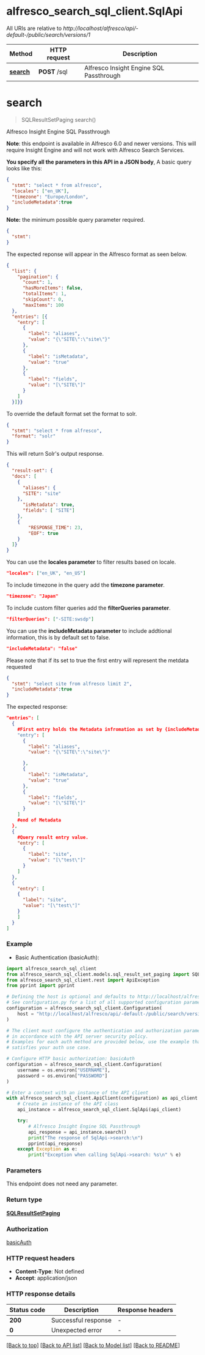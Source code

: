 # alfresco_search_sql_client.SqlApi

All URIs are relative to *http://localhost/alfresco/api/-default-/public/search/versions/1*

Method | HTTP request | Description
------------- | ------------- | -------------
[**search**](SqlApi.md#search) | **POST** /sql | Alfresco Insight Engine SQL Passthrough


# **search**
> SQLResultSetPaging search()

Alfresco Insight Engine SQL Passthrough

**Note**: this endpoint is available in Alfresco 6.0 and newer versions.
This will require Insight Engine and will not work with Alfresco Search Services.

**You specify all the parameters in this API in a JSON body**,
A basic query looks like this:

```JSON
{
  "stmt": "select * from alfresco",
  "locales": ["en_UK"],
  "timezone": "Europe/London",
  "includeMetadata":true
}
```

**Note:** the minimum possible query parameter required.
```JSON
{
  "stmt":
}
```
The expected reponse will appear in the Alfresco format as seen below.
```JSON
{
  "list": {
    "pagination": {
      "count": 1,
      "hasMoreItems": false,
      "totalItems": 1,
      "skipCount": 0,
      "maxItems": 100
  },
  "entries": [{
    "entry": [
      {
        "label": "aliases",
        "value": "{\"SITE\":\"site\"}"
      },
      {
        "label": "isMetadata",
        "value": "true"
      },
      {
        "label": "fields",
        "value": "[\"SITE\"]"
      }
    ]
  }]}}
  ```
  To override the default format set the format to solr.
  ```JSON
  {
    "stmt": "select * from alfresco",
    "format": "solr"
  }
```
This will return Solr's output response.
```JSON
{
  "result-set": {
  "docs": [
    {
      "aliases": {
      "SITE": "site"
    },
      "isMetadata": true,
      "fields": [ "SITE"]
    },
    {
        "RESPONSE_TIME": 23,
        "EOF": true
    }
  ]}
}
```


You can use the **locales parameter** to filter results based on locale.
```JSON
"locales": ["en_UK", "en_US"]
```

To include timezone in the query add the **timezone parameter**.
```JSON
"timezone": "Japan"
```

To include custom filter queries add the **filterQueries parameter**.
```JSON
"filterQueries": ["-SITE:swsdp"]
```

You can use the **includeMetadata parameter** to include addtional  information, this is by default set to false.

```JSON
"includeMetadata": "false"
```
Please note that if its set to true the first entry will represent the metdata requested

 ```JSON
 {
   "stmt": "select site from alfresco limit 2",
   "includeMetadata":true
 }
```
The expected response:
```JSON
"entries": [
  {
    #First entry holds the Metadata infromation as set by {includeMetadata:true}
    "entry": [
      {
        "label": "aliases",
        "value": "{\"SITE\":\"site\"}"

      },
      {
        "label": "isMetadata",
        "value": "true"
      },
      {
        "label": "fields",
        "value": "[\"SITE\"]"
      }
    ]
    #end of Metadata
  },
  {
    #Query result entry value.
    "entry": [
      {
        "label": "site",
        "value": "[\"test\"]"
      }
    ]
  },
  {
    "entry": [
    {
      "label": "site",
      "value": "[\"test\"]"
    }
    ]
  }
]
```


### Example

* Basic Authentication (basicAuth):

```python
import alfresco_search_sql_client
from alfresco_search_sql_client.models.sql_result_set_paging import SQLResultSetPaging
from alfresco_search_sql_client.rest import ApiException
from pprint import pprint

# Defining the host is optional and defaults to http://localhost/alfresco/api/-default-/public/search/versions/1
# See configuration.py for a list of all supported configuration parameters.
configuration = alfresco_search_sql_client.Configuration(
    host = "http://localhost/alfresco/api/-default-/public/search/versions/1"
)

# The client must configure the authentication and authorization parameters
# in accordance with the API server security policy.
# Examples for each auth method are provided below, use the example that
# satisfies your auth use case.

# Configure HTTP basic authorization: basicAuth
configuration = alfresco_search_sql_client.Configuration(
    username = os.environ["USERNAME"],
    password = os.environ["PASSWORD"]
)

# Enter a context with an instance of the API client
with alfresco_search_sql_client.ApiClient(configuration) as api_client:
    # Create an instance of the API class
    api_instance = alfresco_search_sql_client.SqlApi(api_client)

    try:
        # Alfresco Insight Engine SQL Passthrough
        api_response = api_instance.search()
        print("The response of SqlApi->search:\n")
        pprint(api_response)
    except Exception as e:
        print("Exception when calling SqlApi->search: %s\n" % e)
```



### Parameters

This endpoint does not need any parameter.

### Return type

[**SQLResultSetPaging**](SQLResultSetPaging.md)

### Authorization

[basicAuth](../README.md#basicAuth)

### HTTP request headers

 - **Content-Type**: Not defined
 - **Accept**: application/json

### HTTP response details

| Status code | Description | Response headers |
|-------------|-------------|------------------|
**200** | Successful response |  -  |
**0** | Unexpected error |  -  |

[[Back to top]](#) [[Back to API list]](../README.md#documentation-for-api-endpoints) [[Back to Model list]](../README.md#documentation-for-models) [[Back to README]](../README.md)

